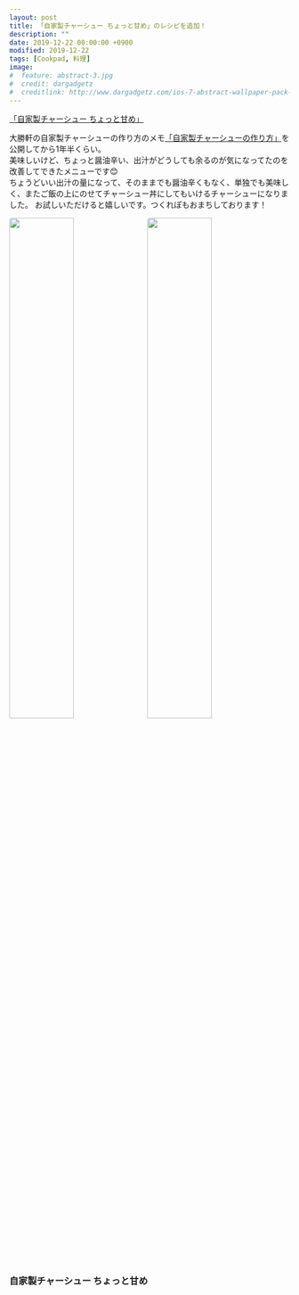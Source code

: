 ```yaml
---
layout: post
title: 「自家製チャーシュー ちょっと甘め」のレシピを追加！
description: ""
date: 2019-12-22 00:00:00 +0900
modified: 2019-12-22
tags: [Cookpad, 料理]
image:
#  feature: abstract-3.jpg
#  credit: dargadgetz
#  creditlink: http://www.dargadgetz.com/ios-7-abstract-wallpaper-pack-for-iphone-5-and-ipod-touch-retina/
---
```


<div> </div>

[「自家製チャーシュー ちょっと甘め」](https://cookpad.com/recipe/5959089)  
  
大勝軒の自家製チャーシューの作り方のメモ[「自家製チャーシューの作り方」](https://cookpad.com/recipe/5211424)を公開してから1年半くらい。  
美味しいけど、ちょっと醤油辛い、出汁がどうしても余るのが気になってたのを改善してできたメニューです😊  
ちょうどいい出汁の量になって、そのままでも醤油辛くもなく、単独でも美味しく、またご飯の上にのせてチャーシュー丼にしてもいけるチャーシューになりました。
お試しいただけると嬉しいです。つくれぽもおまちしております！

<div class="post-image-center">
<img src="{{ site.url }}/images/2019/12/20191222-roasted-pork-00.jpg" width="48%" style="border-radius:4px; margin-right:2px"/>
<img src="{{ site.url }}/images/2019/12/20191222-roasted-pork-01.jpg" width="48%" style="border-radius:4px;"/>
</div>

### 自家製チャーシュー ちょっと甘め
<div class="post-image-center">
<script src="https://widgets.cookpad.com/recipes/5959089.js?k=38fc25f2" type="text/javascript"></script>
</div>
